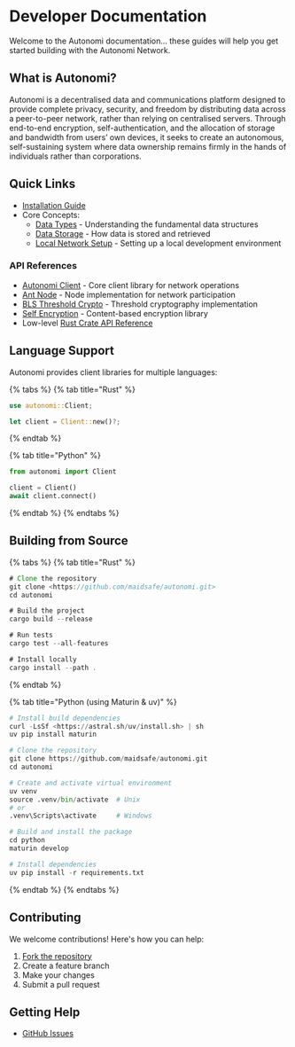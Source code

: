 # Developer Documentation

Welcome to the Autonomi documentation… these guides will help you get started building with the Autonomi Network.

## What is Autonomi?

Autonomi is a decentralised data and communications platform designed to provide complete privacy, security, and freedom by distributing data across a peer-to-peer network, rather than relying on centralised servers. Through end-to-end encryption, self-authentication, and the allocation of storage and bandwidth from users’ own devices, it seeks to create an autonomous, self-sustaining system where data ownership remains firmly in the hands of individuals rather than corporations.

## Quick Links

* [Installation Guide](getting-started/installation.md)
* Core Concepts:
  * [Data Types](core-concepts/data_types.md) - Understanding the fundamental data structures
  * [Data Storage](core-concepts/data_storage.md) - How data is stored and retrieved
  * [Local Network Setup](how-to-guides/local_network.md) - Setting up a local development environment

### API References

* [Autonomi Client](api-reference/autonomi-client/) - Core client library for network operations
* [Ant Node](api-reference/ant-node/) - Node implementation for network participation
* [BLS Threshold Crypto](api-reference/blsttc.md) - Threshold cryptography implementation
* [Self Encryption](api-reference/self-encryption.md) - Content-based encryption library
* Low-level [Rust Crate API Reference](https://docs.rs/autonomi/latest/autonomi/)

## Language Support

Autonomi provides client libraries for multiple languages:

{% tabs %}
{% tab title="Rust" %}
```rust
use autonomi::Client;

let client = Client::new()?;
```
{% endtab %}

{% tab title="Python" %}
```python
from autonomi import Client

client = Client()
await client.connect()
```
{% endtab %}
{% endtabs %}

## Building from Source

{% tabs %}
{% tab title="Rust" %}
```rust
# Clone the repository
git clone <https://github.com/maidsafe/autonomi.git>
cd autonomi

# Build the project
cargo build --release

# Run tests
cargo test --all-features

# Install locally
cargo install --path .
```
{% endtab %}

{% tab title="Python (using Maturin & uv)" %}
```python
# Install build dependencies
curl -LsSf <https://astral.sh/uv/install.sh> | sh
uv pip install maturin

# Clone the repository
git clone https://github.com/maidsafe/autonomi.git
cd autonomi

# Create and activate virtual environment
uv venv
source .venv/bin/activate  # Unix
# or
.venv\Scripts\activate     # Windows

# Build and install the package
cd python
maturin develop

# Install dependencies
uv pip install -r requirements.txt
```
{% endtab %}
{% endtabs %}

## Contributing

We welcome contributions! Here's how you can help:

1. [Fork the repository](https://github.com/maidsafe/autonomi/tree/main)
2. Create a feature branch
3. Make your changes
4. Submit a pull request

## Getting Help

* [GitHub Issues](https://github.com/maidsafe/autonomi/issues)

